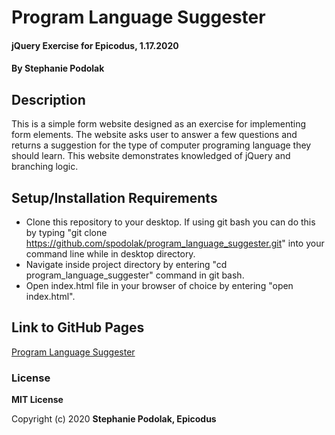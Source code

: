 # Program Language Suggester

#### jQuery Exercise for Epicodus, 1.17.2020

#### By Stephanie Podolak

## Description

This is a simple form website designed as an exercise for implementing form elements. The website asks user to answer a few questions and returns a suggestion for the type of computer programing language they should learn. This website demonstrates knowledged of jQuery and branching logic.

## Setup/Installation Requirements

* Clone this repository to your desktop. If using git bash you can do this by typing "git clone https://github.com/spodolak/program_language_suggester.git" into your command line while in desktop directory.
* Navigate inside project directory by entering "cd  program_language_suggester" command in git bash. 
* Open index.html file in your browser of choice by entering "open index.html".

## Link to GitHub Pages
[Program Language Suggester](https://spodolak.github.io/program_language_suggester/)

### License

**MIT License**

Copyright (c) 2020 **Stephanie Podolak, Epicodus**
